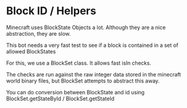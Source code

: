 # Block ID / Helpers

Minecraft uses BlockState Objects a lot. Although they are a nice abstraction, they are slow.

This bot needs a very fast test to see if a block is contained in a set of allowed BlockStates

For this, we use a BlockSet class. It allows fast isIn checks.

The checks are run against the raw integer data stored in the minecraft world binary files, but BlockSet attempts to abstract this away.

You can do conversion between BlockState and id using BlockSet.getStateById / BlockSet.getStateId 